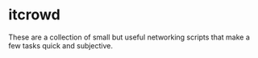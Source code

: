 # itcrowd
These are a collection of small but useful networking scripts that make a few tasks quick and subjective.
